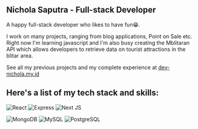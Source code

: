 ## Nichola Saputra - Full-stack Developer

A happy full-stack developer who likes to have fun😁.

I work on many projects, ranging from blog applications, Point on Sale etc. Right now I'm learning javascript and I'm also busy creating the Mblitaran API which allows developers to retrieve data on tourist attractions in the blitar area. 

See all my previous projects and my complete experience at [dev-nichola.my.id](https://dev-nichola.my.id)

## Here's a list of my tech stack and skills:

![React](https://img.shields.io/badge/-React-blue?style=for-the-badge)
![Express](https://img.shields.io/badge/-Express-green?style=for-the-badge)
![Next JS](https://img.shields.io/badge/next.js-000000?style=for-the-badge&logo=nextdotjs&logoColor=white)

![MongoDB](https://img.shields.io/badge/-Mongodb-brightgreen?style=for-the-badge)
![MySQL](https://img.shields.io/badge/-mysql-white?style=for-the-badge)
![PostgreSQL](https://img.shields.io/badge/-postgresql-lightblue?style=for-the-badge)

